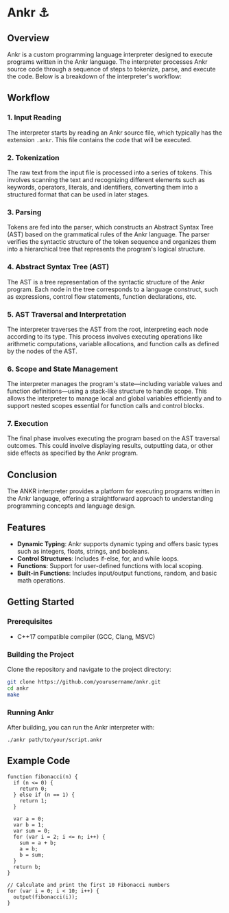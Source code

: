 # Ankr :anchor:

## Overview
Ankr is a custom programming language interpreter designed to execute programs written in the Ankr language. The interpreter processes Ankr source code through a sequence of steps to tokenize, parse, and execute the code. Below is a breakdown of the interpreter's workflow:

## Workflow

### 1. Input Reading
The interpreter starts by reading an Ankr source file, which typically has the extension `.ankr`. This file contains the code that will be executed.

### 2. Tokenization
The raw text from the input file is processed into a series of tokens. This involves scanning the text and recognizing different elements such as keywords, operators, literals, and identifiers, converting them into a structured format that can be used in later stages.

### 3. Parsing
Tokens are fed into the parser, which constructs an Abstract Syntax Tree (AST) based on the grammatical rules of the Ankr language. The parser verifies the syntactic structure of the token sequence and organizes them into a hierarchical tree that represents the program's logical structure.

### 4. Abstract Syntax Tree (AST)
The AST is a tree representation of the syntactic structure of the Ankr program. Each node in the tree corresponds to a language construct, such as expressions, control flow statements, function declarations, etc.

### 5. AST Traversal and Interpretation
The interpreter traverses the AST from the root, interpreting each node according to its type. This process involves executing operations like arithmetic computations, variable allocations, and function calls as defined by the nodes of the AST.

### 6. Scope and State Management
The interpreter manages the program's state—including variable values and function definitions—using a stack-like structure to handle scope. This allows the interpreter to manage local and global variables efficiently and to support nested scopes essential for function calls and control blocks.

### 7. Execution
The final phase involves executing the program based on the AST traversal outcomes. This could involve displaying results, outputting data, or other side effects as specified by the Ankr program.

## Conclusion
The ANKR interpreter provides a platform for executing programs written in the Ankr language, offering a straightforward approach to understanding programming concepts and language design.

## Features
- **Dynamic Typing**: Ankr supports dynamic typing and offers basic types such as integers, floats, strings, and booleans.
- **Control Structures**: Includes if-else, for, and while loops.
- **Functions**: Support for user-defined functions with local scoping.
- **Built-in Functions**: Includes input/output functions, random, and basic math operations.

## Getting Started

### Prerequisites

- C++17 compatible compiler (GCC, Clang, MSVC)

### Building the Project

Clone the repository and navigate to the project directory:

```bash
git clone https://github.com/yourusername/ankr.git
cd ankr
make
```

### Running Ankr
After building, you can run the Ankr interpreter with:
```
./ankr path/to/your/script.ankr
```

## Example Code
```
function fibonacci(n) {
  if (n <= 0) {
    return 0;
  } else if (n == 1) {
    return 1;
  }

  var a = 0;
  var b = 1;
  var sum = 0;
  for (var i = 2; i <= n; i++) {
    sum = a + b;
    a = b;
    b = sum;
  }
  return b;
}

// Calculate and print the first 10 Fibonacci numbers
for (var i = 0; i < 10; i++) {
  output(fibonacci(i));
}
